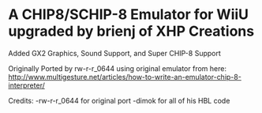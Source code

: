 # A CHIP8/SCHIP-8 Emulator for WiiU upgraded by brienj of XHP Creations

Added GX2 Graphics, Sound Support, and Super CHIP-8 Support

Originally Ported by rw-r-r_0644 using original emulator from here: http://www.multigesture.net/articles/how-to-write-an-emulator-chip-8-interpreter/

Credits:
-rw-r-r_0644 for original port
-dimok for all of his HBL code
